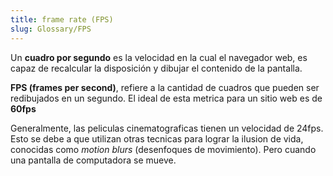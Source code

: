 ```yaml
---
title: frame rate (FPS)
slug: Glossary/FPS
---
```


Un **cuadro por segundo** es la velocidad en la cual el navegador web, es capaz de recalcular la disposición y dibujar el contenido de la pantalla.

**FPS (frames per second)**, refiere a la cantidad de cuadros que pueden ser redibujados en un segundo. El ideal de esta metrica para un sitio web es de **60fps**

Generalmente, las peliculas cinematograficas tienen un velocidad de 24fps. Esto se debe a que utilizan otras tecnicas para lograr la ilusion de vida, conocidas como _motion blurs_ (desenfoques de movimiento). Pero cuando una pantalla de computadora se mueve.
